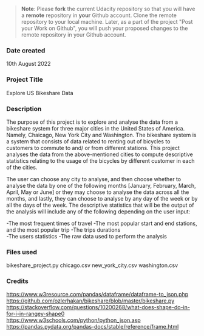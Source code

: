 >**Note**: Please **fork** the current Udacity repository so that you will have a **remote** repository in **your** Github account. Clone the remote repository to your local machine. Later, as a part of the project "Post your Work on Github", you will push your proposed changes to the remote repository in your Github account.

### Date created
10th August 2022

### Project Title
Explore US Bikeshare Data

### Description
The purpose of this project is to explore and analyse the data from a bikeshare system for three major cities in the United States of America. Namely, Chaicago, New York City and Washington. The bikeshare system is a system that consists of data related to renting out of bicycles to customers to commute to and/ or from different stations. This project analyses the data from the above-mentioned cities to compute descriptive statistics relating to the usage of the bicycles by different customer in each of the cities.

The user can choose any city to analyse, and then choose whether to analyse the data by one of the following months [January, February, March, April, May or June] or they may choose to analyse the data across all the months, and lastly, they can choose to analyse by any day of the week or by all the days of the week. The descriptive statistics that will be the output of the analysis will include any of the following depending on the user input:

-The most frequent times of travel
-The most popular start and end stations, and the most popular trip
-The trips durations  
-The users statistics
-The raw data used to perform the analysis


### Files used
bikeshare_project.py
chicago.csv
new_york_city.csv
washington.csv

### Credits
https://www.w3resource.com/pandas/dataframe/dataframe-to_json.php
https://github.com/ozlerhakan/bikeshare/blob/master/bikeshare.py
https://stackoverflow.com/questions/10200268/what-does-shape-do-in-for-i-in-rangey-shape0
https://www.w3schools.com/python/python_json.asp
https://pandas.pydata.org/pandas-docs/stable/reference/frame.html
